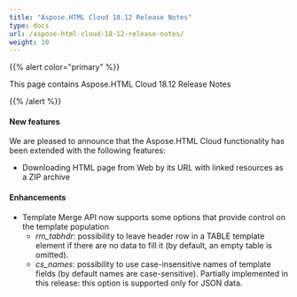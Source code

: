 ```yaml
---
title: "Aspose.HTML Cloud 18.12 Release Notes"
type: docs
url: /aspose-html-cloud-18-12-release-notes/
weight: 10
---
```


{{% alert color="primary" %}} 

This page contains Aspose.HTML Cloud 18.12 Release Notes

{{% /alert %}} 
#### **New features**
We are pleased to announce that the Aspose.HTML Cloud functionality has been extended with the following features:

- Downloading HTML page from Web by its URL with linked resources as a ZIP archive
#### **Enhancements**
- Template Merge API now supports some options that provide control on the template population
  - *rm\_tabhdr*: possibility to leave header row in a TABLE template element if there are no data to fill it (by default, an empty table is omitted). 
  - *cs\_names*: possibility to use case-insensitive names of template fields (by default names are case-sensitive). Partially implemented in this release: this option is supported only for JSON data.

